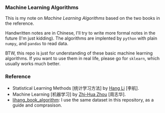 ### Machine Learning Algorithms 

This is my note on *Machine Learning Algorithms* based on the two books in the reference. 

Handwritten notes are in Chinese, I'll try to write more formal notes in the future (I'm just kidding). The algorithms are implented by `python` with plain `numpy`, and `pandas` to read data. 

BTW, this repo is just for understanding of these basic machine learning algorithms. If you want to use them in real life, please go for `sklearn`, which usually works much better.

### Reference

- Statistical Learning Methods [统计学习方法] by [Hang Li](http://www.hangli-hl.com/index.html) [李航].
- Machine Learning [机器学习] by [Zhi-Hua Zhou](http://cs.nju.edu.cn/zhouzh/) [周志华].
- [lihang_book_algorithm](https://github.com/WenDesi/lihang_book_algorithm): I use the same dataset in this repository, as a guide and comprasison. 
